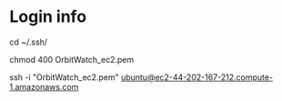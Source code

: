 # Login info

cd ~/.ssh/

chmod 400 OrbitWatch_ec2.pem

ssh -i "OrbitWatch_ec2.pem" ubuntu@ec2-44-202-167-212.compute-1.amazonaws.com


